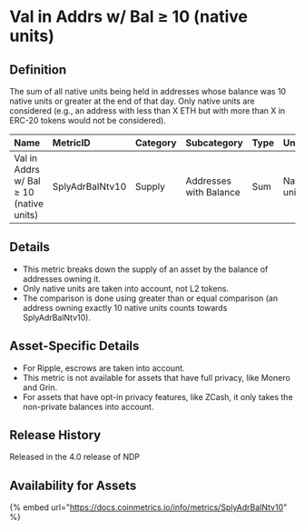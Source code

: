 # Val in Addrs w/ Bal ≥ 10 \(native units\)

## Definition

The sum of all native units being held in addresses whose balance was 10 native units or greater at the end of that day. Only native units are considered \(e.g., an address with less than X ETH but with more than X in ERC-20 tokens would not be considered\).

| Name | MetricID | Category | Subcategory | Type | Unit | Interval |
| :--- | :--- | :--- | :--- | :--- | :--- | :--- |
| Val in Addrs w/ Bal ≥ 10 \(native units\) | SplyAdrBalNtv10 | Supply | Addresses with Balance | Sum | Native units | 1 day |

## Details

* This metric breaks down the supply of an asset by the balance of addresses owning it.
* Only native units are taken into account, not L2 tokens.
* The comparison is done using greater than or equal comparison \(an address owning exactly 10 native units counts towards SplyAdrBalNtv10\).

## Asset-Specific Details

* For Ripple, escrows are taken into account.
* This metric is not available for assets that have full privacy, like Monero and Grin.
* For assets that have opt-in privacy features, like ZCash, it only takes the non-private balances into account.

## Release History

Released in the 4.0 release of NDP

## Availability for Assets

{% embed url="https://docs.coinmetrics.io/info/metrics/SplyAdrBalNtv10" %}

